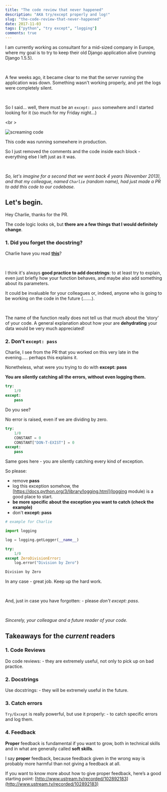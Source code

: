 ```yaml
---
title: "The code review that never happened"
description: "AKA try/except properly and log!"
slug: "the-code-review-that-never-happened"
date: 2017-11-03
tags: ["python", "try except", "logging"]
comments: true
---
```


I am currently working as consultant for a mid-sized company in Europe, where my goal is to try to keep their old Django application alive (running Django 1.5.5).

<br />

A few weeks ago, it became clear to me that the server running the application was down.
Something wasn't working properly, and yet the logs were completely silent.

<br/>

So I said… well, there must be an <code>except: pass</code> somewhere and I started looking for it (so much for my Friday night…)

<br \>


![screaming code](/images/the-code-review-that-never-happened/code.png "screaming code")


This code was running somewhere in production.

So I just removed the comments and the code inside each block - everything else I left just as it was.

<br/>

_So, let's imagine for a second that we went back 4 years (November 2013), and that my colleague, named <code>Charlie</code> (random name), had just made a PR to add this code to our codebase._


## Let's begin.

Hey Charlie, thanks for the PR.

The code logic looks ok, but **there are a few things that I would definitely change**.

### 1. Did you forget the docstring?

Charlie have you read **[this](https://www.python.org/dev/peps/pep-0257/)**?

<br/>

I think it's always  **good practice to add docstrings**: to at least try to explain, even just briefly how your function behaves, and maybe also add something  about its parameters.

It could be invaluable for your  colleagues or, indeed, anyone who is going to be working on the code in the future (.......).

<br/>

The name of the function really does not tell us that much about the ‘story’ of your code.
A general explanation about how your are **dehydrating** your data would be very much appreciated!


### 2. Don't <code>except: pass</code>

Charlie, I see from the PR that you worked on this very late in the evening..... perhaps this explains it.

Nonetheless, what were you trying to do with **except: pass**

**You are silently catching all the errors, without even logging them.**


```python
try:
    1/0
except:
    pass
```

Do you see?

No error is raised, even if we are dividing by zero.

```python
try:
    1/0
    CONSTANT = 0
    CONSTANT["DON-T-EXIST"] = 0
except:
    pass
```

Same goes here - you are silently catching every kind of exception.

So please:

- remove **pass**
- log this exception somehow, the [https://docs.python.org/3/library/logging.html](logging module) is a good place to start.
- **be more specific about the exception you want to catch (check the example)**
- don't **except: pass**


```python
# example for Charlie

import logging

log = logging.getLogger(__name__)

try:
    1/0
except ZeroDivisionError:
    log.error("Division by Zero")

Division by Zero
```

In any case - great job. Keep up the hard work.

<br />

And, just in case you have forgotten: - please *don't except: pass*.

<br />

_Sincerely, your colleague and a future reader of your code._


## Takeaways for the *current* readers

### 1. Code Reviews

Do code reviews: - they are extremely useful, not only to pick up on bad practice.

### 2. Docstrings

Use docstrings: - they will be extremely useful in the future.

### 3. Catch errors

<code>Try/Except</code> is really powerful, but use it properly: - to catch specific errors and log them.


### 4. Feedback

**Proper** feedback is fundamental if you want to grow, both in technical skills and in what are generally called **soft skills**.

I say **proper** feedback, because feedback given in the wrong way is probably more harmful than not giving a feedback at all.

If you want to know more about how to give proper feedback, here’s a good starting point: [http://www.ustream.tv/recorded/102892183](http://www.ustream.tv/recorded/102892183)
